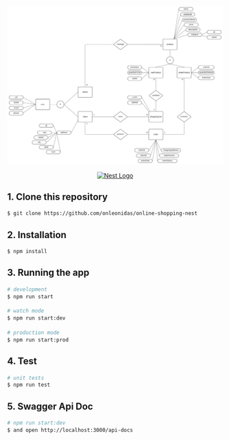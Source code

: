 

![Database diagram](./diagram.svg)


<p align="center">
  <a href="http://nestjs.com/" target="blank"><img src="https://nestjs.com/img/logo-small.svg" width="100" alt="Nest Logo" /></a>
</p>


## 1. Clone this repository

```bash
$ git clone https://github.com/onleonidas/online-shopping-nest
```


## 2. Installation

```bash
$ npm install
```

## 3. Running the app

```bash
# development
$ npm run start

# watch mode
$ npm run start:dev

# production mode
$ npm run start:prod
```

## 4. Test

```bash
# unit tests
$ npm run test
```

## 5. Swagger Api Doc
```bash
# npm run start:dev
$ and open http://localhost:3000/api-docs
````
